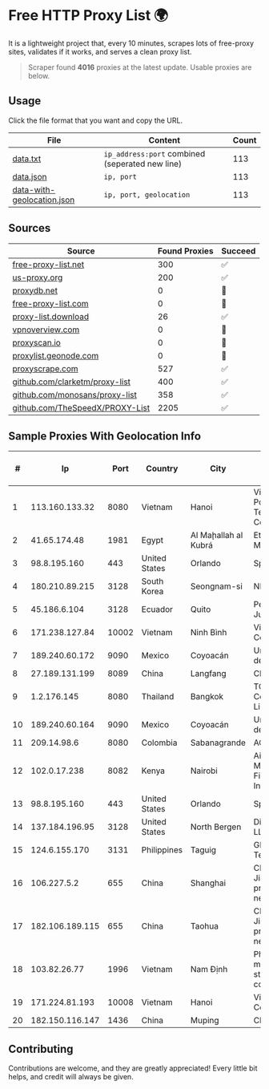 
# Free HTTP Proxy List 🌍

It is a lightweight project that, every 10 minutes, scrapes lots of free-proxy sites, validates if it works, and serves a clean proxy list.


> Scraper found **4016** proxies at the latest update. Usable proxies are below.

## Usage

Click the file format that you want and copy the URL.


|File|Content|Count|
|----|-------|-----|
|[data.txt](https://raw.githubusercontent.com/themiralay/Proxy-List-World/master/data.txt)|`ip_address:port` combined (seperated new line)|113|
|[data.json](https://raw.githubusercontent.com/themiralay/Proxy-List-World/master/data.json)|`ip, port`|113|
|[data-with-geolocation.json](https://raw.githubusercontent.com/themiralay/Proxy-List-World/master/data-with-geolocation.json)|`ip, port, geolocation`|113|

## Sources

|Source|Found Proxies|Succeed|
|------|-------------|-------|
|[free-proxy-list.net](https://free-proxy-list.net)|300|✅|
|[us-proxy.org](https://www.us-proxy.org)|200|✅|
|[proxydb.net](http://proxydb.net)|0|🚫|
|[free-proxy-list.com](https://free-proxy-list.com/?page=&port=&type%5B%5D=http&type%5B%5D=https&up_time=0&search=Search)|0|🚫|
|[proxy-list.download](https://www.proxy-list.download/HTTP)|26|✅|
|[vpnoverview.com](https://vpnoverview.com/privacy/anonymous-browsing/free-proxy-servers)|0|🚫|
|[proxyscan.io](https://www.proxyscan.io)|0|🚫|
|[proxylist.geonode.com](https://proxylist.geonode.com/api/proxy-list?limit=300&page=1&sort_by=lastChecked&sort_type=desc&protocols=http,https)|0|🚫|
|[proxyscrape.com](https://api.proxyscrape.com/v2/?request=displayproxies&protocol=http&timeout=10000&country=all&ssl=all&anonymity=all)|527|✅|
|[github.com/clarketm/proxy-list](https://raw.githubusercontent.com/clarketm/proxy-list/master/proxy-list-raw.txt)|400|✅|
|[github.com/monosans/proxy-list](https://raw.githubusercontent.com/monosans/proxy-list/main/proxies/http.txt)|358|✅|
|[github.com/TheSpeedX/PROXY-List](https://raw.githubusercontent.com/TheSpeedX/PROXY-List/master/http.txt)|2205|✅|


## Sample Proxies With Geolocation Info

|#|Ip|Port|Country|City|Internet Service Provider|
|-|--|----|-------|----|-------------------------|
|1|113.160.133.32|8080|Vietnam|Hanoi|VietNam Post and Telecom Corporation|
|2|41.65.174.48|1981|Egypt|Al Maḩallah al Kubrá|Etisalat Misr Mobile BB|
|3|98.8.195.160|443|United States|Orlando|Spectrum|
|4|180.210.89.215|3128|South Korea|Seongnam-si|NHNCLOUD|
|5|45.186.6.104|3128|Ecuador|Quito|Perez Tito Julio Cesar|
|6|171.238.127.84|10002|Vietnam|Ninh Bình|Viettel Corporation|
|7|189.240.60.172|9090|Mexico|Coyoacán|Uninet S.A. de C.V.|
|8|27.189.131.199|8089|China|Langfang|Chinanet|
|9|1.2.176.145|8080|Thailand|Bangkok|TOT Public Company Limited|
|10|189.240.60.164|9090|Mexico|Coyoacán|Uninet S.A. de C.V.|
|11|209.14.98.6|8080|Colombia|Sabanagrande|AGIS|
|12|102.0.17.238|8082|Kenya|Nairobi|Airtel KE Mobile & Fixed Internet|
|13|98.8.195.160|443|United States|Orlando|Spectrum|
|14|137.184.196.95|3128|United States|North Bergen|DigitalOcean, LLC|
|15|124.6.155.170|3131|Philippines|Taguig|Globe Telecom|
|16|106.227.5.2|655|China|Shanghai|CHINANET Jiangx province IDC network|
|17|182.106.189.115|655|China|Taohua|CHINANET Jiangx province IDC network|
|18|103.82.26.77|1996|Vietnam|Nam Định|Phong Thuy media joint stock company|
|19|171.224.81.193|10008|Vietnam|Hanoi|Viettel Corporation|
|20|182.150.116.147|1436|China|Muping|Chinanet|



## Contributing

Contributions are welcome, and they are greatly appreciated! Every
little bit helps, and credit will always be given.

